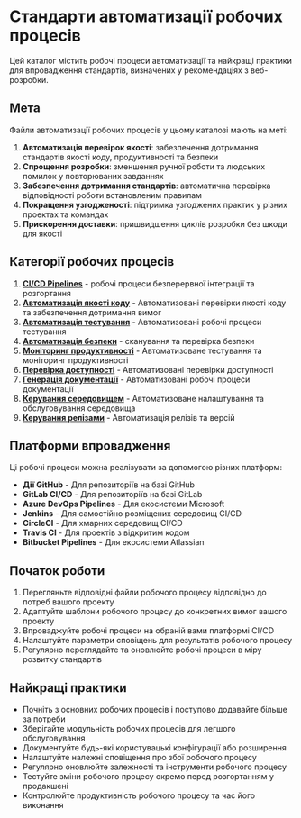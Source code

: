 # Стандарти автоматизації робочих процесів

Цей каталог містить робочі процеси автоматизації та найкращі практики для впровадження стандартів, визначених у рекомендаціях з веб-розробки.

## Мета

Файли автоматизації робочих процесів у цьому каталозі мають на меті:

1. **Автоматизація перевірок якості**: забезпечення дотримання стандартів якості коду, продуктивності та безпеки
2. **Спрощення розробки**: зменшення ручної роботи та людських помилок у повторюваних завданнях
3. **Забезпечення дотримання стандартів**: автоматична перевірка відповідності роботи встановленим правилам
4. **Покращення узгодженості**: підтримка узгоджених практик у різних проектах та командах
5. **Прискорення доставки**: пришвидшення циклів розробки без шкоди для якості

## Категорії робочих процесів

1. [**CI/CD Pipelines**](ci-cd-pipelines.md) - робочі процеси безперервної інтеграції та розгортання
2. [**Автоматизація якості коду**](code-quality-automation.md) - Автоматизовані перевірки якості коду та забезпечення дотримання вимог
3. [**Автоматизація тестування**](testing-automation.md) - Автоматизовані робочі процеси тестування
4. [**Автоматизація безпеки**](security-automation.md) - сканування та перевірка безпеки
5. [**Моніторинг продуктивності**](performance-monitoring.md) - Автоматизоване тестування та моніторинг продуктивності
6. [**Перевірка доступності**](accessibility-validation.md) - Автоматизовані перевірки доступності
7. [**Генерація документації**](documentation-generation.md) - Автоматизовані робочі процеси документації
8. [**Керування середовищем**](environment-management.md) - Автоматизоване налаштування та обслуговування середовища
9. [**Керування релізами**](release-management.md) - Автоматизація релізів та версій

## Платформи впровадження

Ці робочі процеси можна реалізувати за допомогою різних платформ:

- **Дії GitHub** - Для репозиторіїв на базі GitHub
- **GitLab CI/CD** - Для репозиторіїв на базі GitLab
- **Azure DevOps Pipelines** - Для екосистеми Microsoft
- **Jenkins** - Для самостійно розміщених середовищ CI/CD
- **CircleCI** - Для хмарних середовищ CI/CD 
- **Travis CI** - Для проектів з відкритим кодом 
- **Bitbucket Pipelines** - Для екосистеми Atlassian 

## Початок роботи 

1. Перегляньте відповідні файли робочого процесу відповідно до потреб вашого проекту 
2. Адаптуйте шаблони робочого процесу до конкретних вимог вашого проекту 
3. Впроваджуйте робочі процеси на обраній вами платформі CI/CD 
4. Налаштуйте параметри сповіщень для результатів робочого процесу 
5. Регулярно переглядайте та оновлюйте робочі процеси в міру розвитку стандартів 

## Найкращі практики 

- Почніть з основних робочих процесів і поступово додавайте більше за потреби 
- Зберігайте модульність робочих процесів для легшого обслуговування 
- Документуйте будь-які користувацькі конфігурації або розширення 
- Налаштуйте належні сповіщення про збої робочого процесу 
- Регулярно оновлюйте залежності та інструменти робочого процесу 
- Тестуйте зміни робочого процесу окремо перед розгортанням у продакшені 
- Контролюйте продуктивність робочого процесу та час його виконання